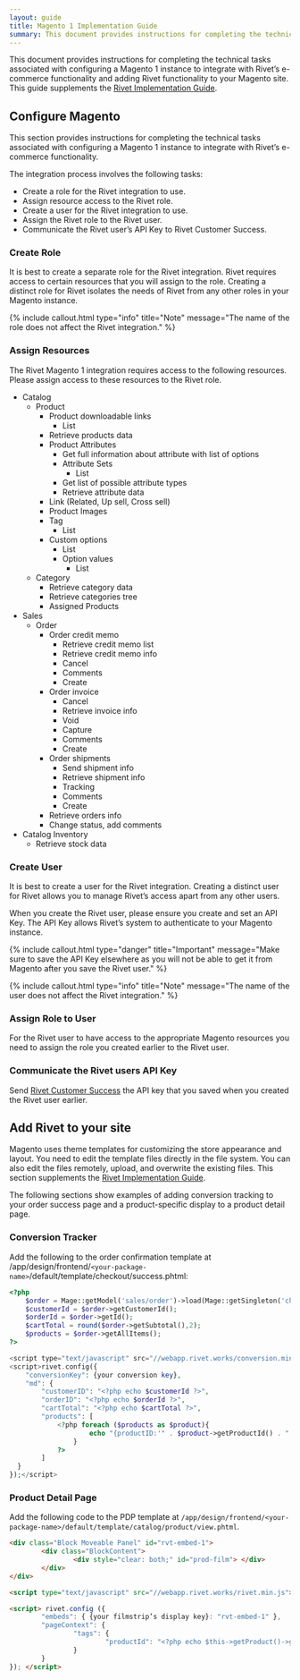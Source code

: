 ```yaml
---
layout: guide
title: Magento 1 Implementation Guide
summary: This document provides instructions for completing the technical tasks associated with configuring a Magento 1 instance to integrate with Rivet’s e-commerce functionality and adding Rivet functionality to your Magento site.
---
```

This document provides instructions for completing the technical tasks associated with configuring a Magento 1 instance to integrate with Rivet’s e-commerce functionality and adding Rivet functionality to your Magento site. This guide supplements the [Rivet Implementation Guide](/guides/implementation/).

## Configure Magento
This section provides instructions for completing the technical tasks associated with configuring a Magento 1 instance to integrate with Rivet’s e-commerce functionality.

The integration process involves the following tasks:
- Create a role for the Rivet integration to use.
- Assign resource access to the Rivet role.
- Create a user for the Rivet integration to use.
- Assign the Rivet role to the Rivet user.
- Communicate the Rivet user’s API Key to Rivet Customer Success.

### Create Role

It is best to create a separate role for the Rivet integration. Rivet requires access to certain resources that you will assign to the role. Creating a distinct role for Rivet isolates the needs of Rivet from any other roles in your Magento instance.

{% include callout.html type="info" title="Note" message="The name of the role does not affect the Rivet integration." %}

### Assign Resources

The Rivet Magento 1 integration requires access to the following resources. Please assign access to these resources to the Rivet role.

- Catalog
  - Product
    - Product downloadable links
      - List
    - Retrieve products data
    - Product Attributes
      - Get full information about attribute with list of options
      - Attribute Sets
        - List
      - Get list of possible attribute types
      - Retrieve attribute data
    - Link (Related, Up sell, Cross sell)
    - Product Images
    - Tag
      - List
    - Custom options
      - List
      - Option values
        - List
  - Category
    - Retrieve category data
    - Retrieve categories tree
    - Assigned Products
- Sales
  - Order
    - Order credit memo
      - Retrieve credit memo list
      - Retrieve credit memo info
      - Cancel
      - Comments
      - Create
    - Order invoice
      - Cancel
      - Retrieve invoice info
      - Void
      - Capture
      - Comments
      - Create
    - Order shipments
      - Send shipment info
      - Retrieve shipment info
      - Tracking
      - Comments
      - Create
    - Retrieve orders info
    - Change status, add comments
- Catalog Inventory
  - Retrieve stock data

### Create User

It is best to create a user for the Rivet integration. Creating a distinct user for Rivet allows you to manage Rivet’s access apart from any other users.

When you create the Rivet user, please ensure you create and set an API Key. The API Key allows Rivet’s system to authenticate to your Magento instance.

{% include callout.html type="danger" title="Important" message="Make sure to save the API Key elsewhere as you will not be able to get it from Magento after you save the Rivet user." %}

{% include callout.html type="info" title="Note" message="The name of the user does not affect the Rivet integration." %}

### Assign Role to User

For the Rivet user to have access to the appropriate Magento resources you need to assign the role you created earlier to the Rivet user.

### Communicate the Rivet users API Key

Send [Rivet Customer Success](mailto:support@rivet.works) the API key that you saved when you created the Rivet user earlier.

## Add Rivet to your site
Magento uses theme templates for customizing the store appearance and layout. You need to edit the template files directly in the file system. You can also edit the files remotely, upload, and overwrite the existing files. This section supplements the [Rivet Implementation Guide](/guides/implementation/).

The following sections show examples of adding conversion tracking to your order success page and a product-specific display to a product detail page.

### Conversion Tracker

Add the following to the order confirmation template at /app/design/frontend/`<your-package-name>`/default/template/checkout/success.phtml:

```php
<?php
    $order = Mage::getModel('sales/order')->load(Mage::getSingleton('checkout/session')->getLastOrderId());
    $customerId = $order->getCustomerId();
    $orderId = $order->getId();
    $cartTotal = round($order->getSubtotal(),2);
    $products = $order->getAllItems();
?>

<script type="text/javascript" src="//webapp.rivet.works/conversion.min.js"></script>
<script>rivet.config({
    "conversionKey": {your conversion key},
    "md": {
        "customerID": "<?php echo $customerId ?>",
        "orderID": "<?php echo $orderId ?>",
        "cartTotal": "<?php echo $cartTotal ?>",
        "products": [
            <?php foreach ($products as $product){
                    echo "{productID:'" . $product->getProductId() . "', unitPrice:'" . round($product->getPrice(),2) . "', quantity:'" . round($product->getQtyOrdered()) . "', description:'"$
                }
            ?>
        ]
  }
});</script>
```

### Product Detail Page

Add the following code to the PDP template at `/app/design/frontend/<your-package-name>/default/template/catalog/product/view.phtml`.

```html
<div class="Block Moveable Panel" id="rvt-embed-1">
        <div class="BlockContent">
                <div style="clear: both;" id="prod-film"> </div>
        </div>
</div>

<script type="text/javascript" src="//webapp.rivet.works/rivet.min.js"></script>

<script> rivet.config ({
        "embeds": { {your filmstrip’s display key}: "rvt-embed-1" },
        "pageContext": {
                "tags": {
                        "productId": "<?php echo $this->getProduct()->getId(); ?>"
                }
        }
}); </script>
```
